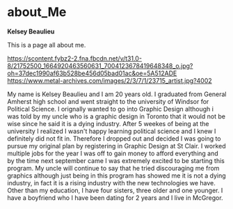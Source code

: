# about_Me
**Kelsey Beaulieu**

This is a page all about me.

https://scontent.fybz2-2.fna.fbcdn.net/v/t31.0-8/21752500_1664920463560631_7004123678419648348_o.jpg?oh=37dec1990af63b528be456d05bad01ac&oe=5A512ADE
https://www.metal-archives.com/images/2/3/7/1/23715_artist.jpg?4002

My name is Kelsey Beaulieu and I am 20 years old. I graduated from General Amherst high school and went straight to the university of Windsor for Political Science. I orignally wanted to go into Graphic Design although i was told by my uncle who is a graphic design in Toronto that it would not be wise since he said it is a dying industry. After 5 weekes of being at the university I realized I wasn't happy learning political science and I knew I definitely did not fit in. Therefore I dropped out and decided I was going to pursue my original plan by registering in Graphic Design at St Clair. I worked multiple jobs for the year I was off to gain money to afford everything and by the time next september came I was extremely excited to be starting this program. My uncle will continue to say that he tried discouraging me from graphics although just being in this program has showed me it is not a dying industry, in fact it is a rising industry with the new technologies we have.
Other than my education, I have four sisters, three older and one younger. I have a boyfriend who I have been dating for 2 years and I live in McGregor.
